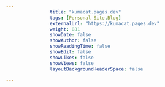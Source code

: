 ---
                title: "kumacat.pages.dev"
                tags: [Personal Site,Blog]
                externalUrl: "https://kumacat.pages.dev"
                weight: 881
                showDate: false
                showAuthor: false
                showReadingTime: false
                showEdit: false
                showLikes: false
                showViews: false
                layoutBackgroundHeaderSpace: false
                ---
